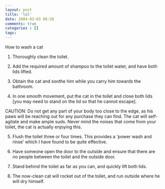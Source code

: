 ```yaml
---
layout: post
title: 'lol'
date: 2004-03-03 08:58
comments: true
categories : []
tags:
---
```

How to wash a cat

1. Thoroughly clean the toilet.

2. Add the required amount of shampoo to the toilet water, and have both lids lifted.

3. Obtain the cat and soothe him while you carry him towards the bathroom.

4. In one smooth movement, put the cat in the toilet and close both lids [you may need to stand on the lid so that he cannot escape].

CAUTION: Do not get any part of your body too close to the edge, as his paws will be reaching out for any purchase they can find. The cat will self-agitate and make ample suds. Never mind the noises that come from your toilet, the cat is actually enjoying this.

5. Flush the toilet three or four times. This provides a 'power wash and rinse' which I have found to be quite effective.

6. Have someone open the door to the outside and ensure that there are no people between the toilet and the outside door.

7. Stand behind the toilet as far as you can, and quickly lift both lids.

8. The now-clean cat will rocket out of the toilet, and run outside where he
will dry himself.

